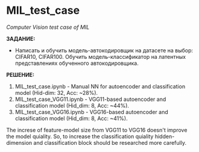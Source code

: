 # MIL_test_case
*Computer Vision test case of MIL*

**ЗАДАНИЕ:**  
- Написать и обучить модель-автокодировщик на датасете на выбор: CIFAR10, CIFAR100. Обучить модель-классификатор на латентных представлениях обученного автокодировщика.
 
**РЕШЕНИЕ:**  
1. MIL_test_case.ipynb - Manual NN for autoencoder and classification model (Hid-dim: 32, Acc: ~28%).
2. MIL_test_case_VGG11.ipynb - VGG11-based autoencoder and classification model (Hid_dim: 8, Acc: ~44%).
3. MIL_test_case_VGG16.ipynb - VGG16-based autoencoder and classification model (Hid_dim: 8, Acc: ~41%).

The increse of feature-model size from VGG11 to VGG16 doesn't improve the model quiality. So, to increase the classification quiality hidden-dimension and classification block should be researched more carefully.

